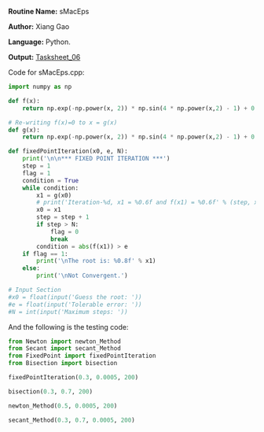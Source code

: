 **Routine Name:** sMacEps  

**Author:** Xiang Gao 

**Language:** Python.

**Output:** [Tasksheet_06](https://github.com/GoByMark/math4610/blob/main/Homework_Tasks/Tasksheet_06/Tasksheet%2006.pdf)

Code for sMacEps.cpp:  
```Python
import numpy as np

def f(x):
    return np.exp(-np.power(x, 2)) * np.sin(4 * np.power(x,2) - 1) + 0.051

# Re-writing f(x)=0 to x = g(x)
def g(x):
    return np.exp(-np.power(x, 2)) * np.sin(4 * np.power(x,2) - 1) + 0.051

def fixedPointIteration(x0, e, N):
    print('\n\n*** FIXED POINT ITERATION ***')
    step = 1
    flag = 1
    condition = True
    while condition:
        x1 = g(x0)
        # print('Iteration-%d, x1 = %0.6f and f(x1) = %0.6f' % (step, x1, f(x1)))
        x0 = x1
        step = step + 1
        if step > N:
            flag = 0
            break
        condition = abs(f(x1)) > e
    if flag == 1:
        print('\nThe root is: %0.8f' % x1)
    else:
        print('\nNot Convergent.')

# Input Section
#x0 = float(input('Guess the root: '))
#e = float(input('Tolerable error: '))
#N = int(input('Maximum steps: '))

```

And the following is the testing code:
```Python
from Newton import newton_Method
from Secant import secant_Method
from FixedPoint import fixedPointIteration
from Bisection import bisection

fixedPointIteration(0.3, 0.0005, 200)

bisection(0.3, 0.7, 200)

newton_Method(0.5, 0.0005, 200)

secant_Method(0.3, 0.7, 0.0005, 200)

```
